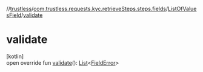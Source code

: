 //[trustless](../../../index.md)/[com.trustless.requests.kyc.retrieveSteps.steps.fields](../index.md)/[ListOfValuesField](index.md)/[validate](validate.md)

# validate

[kotlin]\
open override fun [validate](validate.md)(): [List](https://kotlinlang.org/api/latest/jvm/stdlib/kotlin.collections/-list/index.html)&lt;[FieldError](../-field-error/index.md)&gt;
